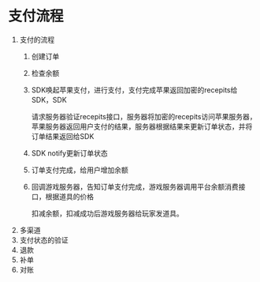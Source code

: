 # 支付流程

1. 支付的流程
   1. 创建订单
   2. 检查余额
   3.  SDK唤起苹果支付，进行支付，支付完成苹果返回加密的recepits给SDK，SDK

       请求服务器验证recepits接口，服务器将加密的recepits访问苹果服务器，苹果服务器返回用户支付的结果，服务器根据结果来更新订单状态，并将订单结果返回给SDK
   4. SDK notify更新订单状态
   5. 订单支付完成，给用户增加余额
   6.  回调游戏服务器，告知订单支付完成，游戏服务器调用平台余额消费接口，根据道具的价格

       扣减余额，扣减成功后游戏服务器给玩家发道具。
2. 多渠道
3. 支付状态的验证
4. 退款
5. 补单
6. 对账
